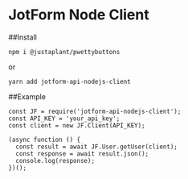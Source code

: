 # JotForm Node Client

##Install

`npm i @justaplant/pwettybuttons` 

or 

`yarn add jotform-api-nodejs-client`

##Example
```
const JF = require('jotform-api-nodejs-client');
const API_KEY = 'your_api_key';
const client = new JF.Client(API_KEY);

(async function () {
  const result = await JF.User.getUser(client);
  const response = await result.json();
  console.log(response);
})();
```